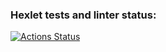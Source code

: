 ### Hexlet tests and linter status:
[![Actions Status](https://github.com/Xadoi/sql-for-developers-project-136/actions/workflows/hexlet-check.yml/badge.svg)](https://github.com/Xadoi/sql-for-developers-project-136/actions)